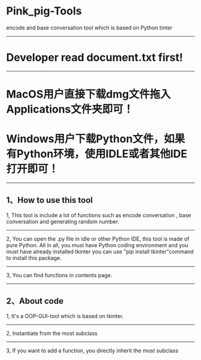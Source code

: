 # Pink_pig-Tools
encode and base conversation tool which is based on Python tinter

---

# Developer read document.txt first!

---

# MacOS用户直接下载dmg文件拖入Applications文件夹即可！
# Windows用户下载Python文件，如果有Python环境，使用IDLE或者其他IDE打开即可！

---

## 1、How to use this tool


1, This tool is include a lot of functions such as encode conversation , base conversation and generating random number. 

---
2, You can open the .py file in idle or other Python IDE, this tool is made of pure Python. All in all, you must have Python coding environment and you must have already installed tkinter
you can use "pip install tkinter"command to install this package.

---

3, You can find functions in contents page.


---

## 2、About code


1, It's a OOP-GUI-tool which is based on tkinter.

---

2, Instantiate from the most subclass

---

3, If you want to add a function, you directly inherit the most subclass
